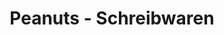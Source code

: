 ---
title: "Peanuts - Schreibwaren"
url: /gelsenkirchen/peanuts-schreibwaren/
shop: Schreibwaren
---